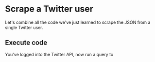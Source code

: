 # Scrape a Twitter user

Let's combine all the code we've just learned to scrape the JSON from a single 
Twitter user.

## Execute code

You've logged into the Twitter API, now run a query to 